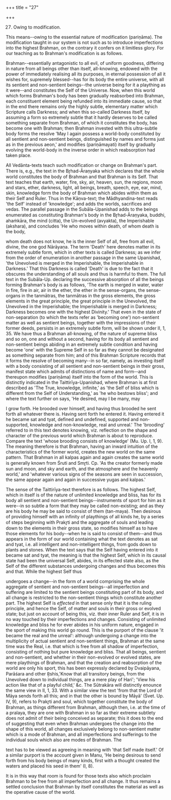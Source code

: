 +++
title = "27"

+++


27. Owing to modification.

This means--owing to the essential nature of modification (pariṇāma). The modification taught in our system is not such as to introduce imperfections into the highest Brahman, on the contrary it confers on it limitless glory. For our teaching as to Brahman's modification is as follows.

 Brahman--essentially antagonistic to all evil, of uniform goodness, differing in nature from all beings other than itself, all-knowing, endowed with the power of immediately realising all its purposes, in eternal possession of all it wishes for, supremely blessed--has for its body the entire universe, with all its sentient and non-sentient beings--the universe being for it a plaything as it were--and constitutes the Self of the Universe. Now, when this world which forms Brahman's body has been gradually reabsorbed into Brahman, each constituent element being refunded into its immediate cause, so that in the end there remains only the highly subtle, elementary matter which Scripture calls Darkness; and when this so-called Darkness itself, by assuming a form so extremely subtle that it hardly deserves to be called something separate from Brahman, of which it constitutes the body, has become one with Brahman; then Brahman invested with this ultra-subtle body forms the resolve 'May I again possess a world-body constituted by all sentient and non-sentient beings, distinguished by names and forms just as in the previous aeon,' and modifies (pariṇāmayati) itself by gradually evolving the world-body in the inverse order in which reabsorption had taken place.

All Vedānta-texts teach such modification or change on Brahman's part. There is, e.g., the text in the Br̥had-Āraṇyaka which declares that the whole world constitutes the body of Brahman and that Brahman is its Self. That text teaches that earth, water, fire, sky, air, heaven, sun, the regions, moon and stars, ether, darkness, light, all beings, breath, speech, eye, ear, mind, skin, knowledge form the body of Brahman which abides within them as their Self and Ruler. Thus in the Kāṇva-text; the Mādhyandina-text reads 'the Self' instead of 'knowledge'; and adds the worlds, sacrifices and vedas. The parallel passage in the Subāla-Upanishad adds to the beings enumerated as constituting Brahman's body in the Br̥had-Āraṇyaka, buddhi, ahaṁkāra, the mind (citta), the Un-evolved (avyakta), the Imperishable (akshara), and concludes 'He who moves within death, of whom death is the body,

whom death does not know, he is the inner Self of all, free from all evil, divine, the one god Nārāyaṇa. The term 'Death' here denotes matter in its extremely subtle form, which in other texts is called Darkness; as we infer from the order of enumeration in another passage in the same Upanishad, 'the Unevolved is merged in the Imperishable, the Imperishable in Darkness.' That this Darkness is called 'Death' is due to the fact that it obscures the understanding of all souls and thus is harmful to them. The full text in the Subāla-Up. declaring the successive absorption of all the beings forming Brahman's body is as follows, 'The earth is merged in water, water in fire, fire in air, air in the ether, the ether in the sense-organs, the sense-organs in the tanmātras, the tanmātras in the gross elements, the gross elements in the great principle, the great principle in the Unevolved, the Unevolved in the Imperishable; the Imperishable is merged in Darkness; Darkness becomes one with the highest Divinity.' That even in the state of non-separation (to which the texts refer as 'becoming one') non-sentient matter as well as sentient beings, together with the impressions of their former deeds, persists in an extremely subtle form, will be shown under II, 1, 35. We have thus a Brahman all-knowing, of the nature of supreme bliss and so on, one and without a second, having for its body all sentient and non-sentient beings abiding in an extremely subtle condition and having become 'one' with the Supreme Self in so far as they cannot be designated as something separate from him; and of this Brahman Scripture records that it forms the resolve of becoming many--in so far, namely, as investing itself with a body consisting of all sentient and non-sentient beings in their gross, manifest state which admits of distinctions of name and form--and thereupon modifies (pariṇāma) itself into the form of the world. This is distinctly indicated in the Taittirīya-Upanishad, where Brahman is at first described as 'The True, knowledge, infinite,' as 'the Self of bliss which is different from the Self of Understanding,' as 'he who bestows bliss'; and where the text further on says, 'He desired, may I be many, may

 I grow forth. He brooded over himself, and having thus brooded he sent forth all whatever there is. Having sent forth he entered it. Having entered it he became sat and tyat, defined and undefined, supported and non-supported, knowledge and non-knowledge, real and unreal.' The 'brooding' referred to in this text denotes knowing, viz. reflection on the shape and character of the previous world which Brahman is about to reproduce. Compare the text 'whose brooding consists of knowledge' (Mu. Up. I, 1, 9). The meaning therefore is that Brahman, having an inward intuition of the characteristics of the former world, creates the new world on the same pattern. That Brahman in all kalpas again and again creates the same world is generally known from Śruti and Smr̥ti. Cp. 'As the creator formerly made sun and moon, and sky and earth, and the atmosphere and the heavenly world,' and 'whatever various signs of the seasons are seen in succession, the same appear again and again in successive yugas and kalpas.'

The sense of the Taittirīya-text therefore is as follows. The highest Self, which in itself is of the nature of unlimited knowledge and bliss, has for its body all sentient and non-sentient beings--instruments of sport for him as it were--in so subtle a form that they may be called non-existing; and as they are his body he may be said to consist of them (tan-maya). Then desirous of providing himself with an infinity of playthings of all kinds he, by a series of steps beginning with Prakr̥ti and the aggregate of souls and leading down to the elements in their gross state, so modifies himself as to have those elements for his body--when he is said to consist of them--and thus appears in the form of our world containing what the text denotes as sat and tyat, i.e. all intelligent and non-intelligent things, from gods down to plants and stones. When the text says that the Self having entered into it became sat and tyat, the meaning is that the highest Self, which in its causal state had been the universal Self, abides, in its effected state also, as the Self of the different substances undergoing changes and thus becomes this and that. While the highest Self thus

undergoes a change--in the form of a world comprising the whole aggregate of sentient and non-sentient beings--all imperfection and suffering are limited to the sentient beings constituting part of its body, and all change is restricted to the non-sentient things which constitute another part. The highest Self is _effected_ in that sense only that it is the ruling principle, and hence the Self, of matter and souls in their gross or evolved state; but just on account of being this, viz. their inner Ruler and Self, it is in no way touched by their imperfections and changes. Consisting of unlimited knowledge and bliss he for ever abides in his uniform nature, engaged in the sport of making this world go round. This is the purport of the clause 'it became the real and the unreal': although undergoing a change into the multiplicity of actual sentient and non-sentient things, Brahman at the same time was the Real, i.e. that which is free from all shadow of imperfection, consisting of nothing but pure knowledge and bliss. That all beings, sentient and non-sentient, and whether in their non-evolved or evolved states, are mere playthings of Brahman, and that the creation and reabsorption of the world are only his sport, this has been expressly declared by Dvaipāyana, Parāśara and other R̥shis,'Know that all transitory beings, from the Unevolved down to individual things, are a mere play of Hari'; 'View his action like that of a playful child,' &c. The Sūtrakāra will distinctly enounce the same view in II, 1, 33. With a similar view the text 'from that the Lord of Māya sends forth all this; and in that the other is bound by Māyā' (Śvet. Up. IV, 9), refers to Prakr̥ti and soul, which together constitute the body of Brahman, as things different from Brahman, although then, i.e. at the time of a pralaya, they are one with Brahman in so far as their extreme subtlety does not admit of their being conceived as separate; this it does to the end of suggesting that even when Brahman undergoes the change into the shape of this world, all changes exclusively belong to non-sentient matter which is a mode of Brahman, and all imperfections and sufferings to the individual souls which also are modes of Brahman. The

text has to be viewed as agreeing in meaning with 'that Self made itself.' Of a similar purport is the account given in Manu, 'He being desirous to send forth from his body beings of many kinds, first with a thought created the waters and placed his seed in them' (I, 8).

It is in this way that room is found for those texts also which proclaim Brahman to be free from all imperfection and all change. It thus remains a settled conclusion that Brahman by itself constitutes the material as well as the operative cause of the world.

